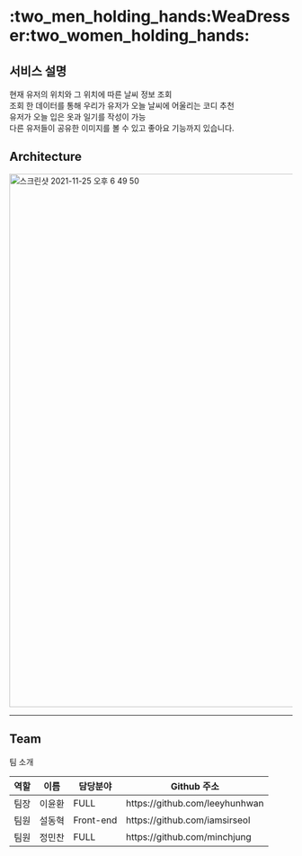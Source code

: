 <h1>:two_men_holding_hands:WeaDresser:two_women_holding_hands:</h1>
<!-- 이미지나 gif 파일 -->



<h2>서비스 설명</h2>
현재 유저의 위치와 그 위치에 따른 날씨 정보 조회<br />
조회 한 데이터를 통해 우리가 유저가 오늘 날씨에 어울리는 코디 추천<br />
유저가 오늘 입은 옷과 일기를 작성이 가능<br />
다른 유저들이 공유한 이미지를 볼 수 있고 좋아요 기능까지 있습니다.<br />

<h2>Architecture</h2>
<img width="949" alt="스크린샷 2021-11-25 오후 6 49 50" src="https://user-images.githubusercontent.com/78589751/143464839-36984c24-ef08-4ea3-8130-dad1cbd18211.png">


<hr />

<h2>Team</h2>

팀 소개
<table>
   <thead>
      <tr>
         <th>역할</th>
         <th>이름</th>
         <th>담당분야</th>
         <th>Github 주소</th>
      </tr>
   </thead>
   <tbody>
      <tr>
         <td>팀장</td>
         <td>이윤환</td>
         <td>FULL</td>
         <td>https://github.com/leeyhunhwan</td>
      </tr>
      <tr>
         <td>팀원</td>
         <td>설동혁</td>
         <td>Front-end</td>
         <td>https://github.com/iamsirseol</td>
      </tr>
      <tr>
         <td>팀원</td>
         <td>정민찬</td>
         <td>FULL</td>
         <td>https://github.com/minchjung</td>
      </tr>
   </tbody>
</table
